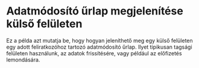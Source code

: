 # Adatmódosító űrlap megjelenítése külső felületen

Ez a példa azt mutatja be, hogy hogyan jeleníthető meg egy külső felületen egy adott feliratkozóhoz tartozó adatmódosító űrlap.
Ilyet tipikusan tagsági felületen használunk, az adatok frissítésére, vagy például az előfizetés lemondására.
